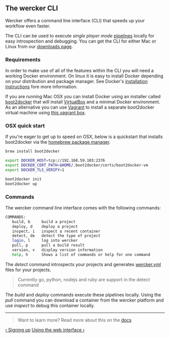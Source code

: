 ## The wercker CLI

Wercker offers a command line interface (CLI) that speeds up your workflow
even faster.

The CLI can be used to execute *single player mode*
[pipelines](/learn/pipelines/01_introduction.html) locally for easy
introspection and debugging. You can get the CLI for either Mac or Linux from our [downloads
page](http://wercker.com/downloads).

### Requirements

In order to make use of all of the features within the CLI you will need
a working Docker environment. On linux it is easy to install Docker
depending on your distribution and package manager. See Docker's
[installation
instructions](https://docs.docker.com/installation/#installation) fore more information.

If you are running Mac OSX you can install Docker using an installer
called [boot2docker](https://docs.docker.com/installation/mac/) that
will install [VirtualBox](https://www.virtualbox.org/) and a minimal
Docker environment. As an alternative you can use
[Vagrant](http://vagrantup.com) to install a separate boot2docker
virtual machine using [this vagrant box](https://github.com/mitchellh/boot2docker-vagrant-box).

### OSX quick start

If you're eager to get up to speed on OSX, below is a quickstart that
installs boot2docker via the [homebrew package
manager](http://brew.sh/).

```sh
brew install boot2docker

export DOCKER_HOST=tcp://192.168.59.103:2376
export DOCKER_CERT_PATH=$HOME/.boot2docker/certs/boot2docker-vm
export DOCKER_TLS_VERIFY=1

boot2docker init
boot2docker up
```

### Commands

The wercker command line interface comes with the following commands:

```bash
COMMANDS:
   build, b     build a project
   deploy, d    deploy a project
   inspect, i   inspect a recent container
   detect, de   detect the type of project
   login, l     log into wercker
   pull, p      pull a build result
   version, v   display version information
   help, h      Shows a list of commands or help for one command
```

The *detect* command introspects your projects and generates
[wercker.yml](/learn/wercker-yml/01_introduction.html) files for your
projects.

> Currently go, python, nodejs and ruby are support in the detect
> command

The *build* and *deploy* commands execute these pipelines locally. Using
the *pull* command you can download a container from the wercker
platform and use *inspect* to debug this container locally.

- - -
> Want to learn more? Read more about this on the
> [docs](/docs/cli/commands.html)

[&lsaquo; Signing up](/learn/basics/03_signing-up.html "nav previous basics")
[Using the web interface &rsaquo;](/learn/basics/04_using-the-web-interface.html "nav next basics")

